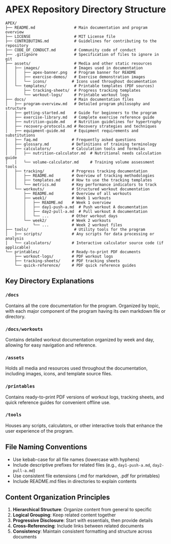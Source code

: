 # APEX Repository Directory Structure

```
APEX/
├── README.md                 # Main documentation and program overview
├── LICENSE                   # MIT License file
├── CONTRIBUTING.md           # Guidelines for contributing to the repository
├── CODE_OF_CONDUCT.md        # Community code of conduct
├── .gitignore                # Specification of files to ignore in git
├── assets/                   # Media and other static resources
│   ├── images/               # Images used in documentation
│   │   ├── apex-banner.png   # Program banner for README
│   │   ├── exercise-demos/   # Exercise demonstration images
│   │   └── icons/           # Icons used throughout documentation
│   └── templates/            # Printable templates (PDF sources)
│       ├── tracking-sheets/  # Progress tracking templates
│       └── workout-logs/     # Printable workout logs
├── docs/                     # Main documentation files
│   ├── program-overview.md   # Detailed program philosophy and structure
│   ├── getting-started.md    # Guide for beginners to the program
│   ├── exercise-library.md   # Complete exercise reference guide
│   ├── nutrition-guide.md    # Nutrition guidelines for hypertrophy
│   ├── recovery-protocols.md # Recovery strategies and techniques
│   ├── equipment-guide.md    # Equipment requirements and substitutions
│   ├── faq.md               # Frequently asked questions
│   ├── glossary.md          # Definitions of training terminology
│   ├── calculators/         # Calculation tools and formulas
│   │   ├── nutrition-calculator.md  # Nutritional needs calculation guide
│   │   └── volume-calculator.md     # Training volume assessment tools
│   ├── tracking/            # Progress tracking documentation
│   │   ├── README.md        # Overview of tracking methodologies
│   │   ├── templates.md     # How to use the tracking templates
│   │   └── metrics.md       # Key performance indicators to track
│   └── workouts/            # Structured workout documentation
│       ├── README.md        # Overview of all workouts
│       ├── week1/           # Week 1 workouts
│       │   ├── README.md    # Week 1 overview
│       │   ├── day1-push-a.md  # Push workout A documentation
│       │   ├── day2-pull-a.md  # Pull workout A documentation
│       │   └── ...          # Other workout days
│       └── week2/           # Week 2 workouts
│           └── ...          # Week 2 workout files
├── tools/                    # Utility tools for the program
│   ├── scripts/             # Any scripts for data processing or analysis
│   └── calculators/         # Interactive calculator source code (if applicable)
└── printables/              # Ready-to-print PDF documents
    ├── workout-logs/        # PDF workout logs
    ├── tracking-sheets/     # PDF tracking sheets
    └── quick-reference/     # PDF quick reference guides
```

## Key Directory Explanations

### `/docs`
Contains all the core documentation for the program. Organized by topic, with each major component of the program having its own markdown file or directory.

### `/docs/workouts`
Contains detailed workout documentation organized by week and day, allowing for easy navigation and reference.

### `/assets`
Holds all media and resources used throughout the documentation, including images, icons, and template source files.

### `/printables`
Contains ready-to-print PDF versions of workout logs, tracking sheets, and quick reference guides for convenient offline use.

### `/tools`
Houses any scripts, calculators, or other interactive tools that enhance the user experience of the program.

## File Naming Conventions

- Use kebab-case for all file names (lowercase with hyphens)
- Include descriptive prefixes for related files (e.g., `day1-push-a.md`, `day2-pull-a.md`)
- Use consistent file extensions (.md for markdown, .pdf for printables)
- Include README.md files in directories to explain contents

## Content Organization Principles

1. **Hierarchical Structure**: Organize content from general to specific
2. **Logical Grouping**: Keep related content together
3. **Progressive Disclosure**: Start with essentials, then provide details
4. **Cross-Referencing**: Include links between related documents
5. **Consistency**: Maintain consistent formatting and structure across documents